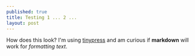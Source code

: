 ```yaml
---
published: true
title: Testing 1 ... 2 ...
layout: post
---
```

How does this look? I'm using [tinypress](https://tinypress.co) and am curious if **markdown** will work for *formatting text*. 